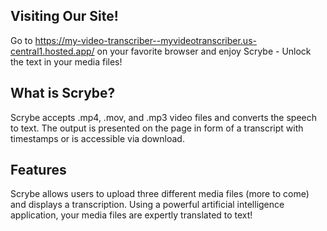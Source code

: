 ## Visiting Our Site!
Go to https://my-video-transcriber--myvideotranscriber.us-central1.hosted.app/ on your favorite browser and enjoy Scrybe - Unlock the text in your media files!

## What is Scrybe?
Scrybe accepts .mp4, .mov, and .mp3 video files and converts the speech to text. The output is presented on the page in form of a transcript with timestamps or is accessible via download.

## Features
Scrybe allows users to upload three different media files (more to come) and displays a transcription. Using a powerful artificial intelligence application, your media files are expertly translated to text!